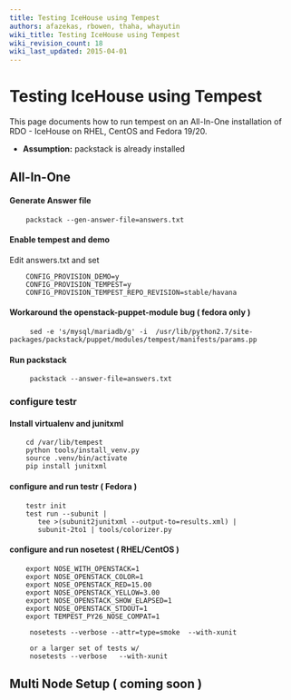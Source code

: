 ```yaml
---
title: Testing IceHouse using Tempest
authors: afazekas, rbowen, thaha, whayutin
wiki_title: Testing IceHouse using Tempest
wiki_revision_count: 18
wiki_last_updated: 2015-04-01
---
```


# Testing IceHouse using Tempest

This page documents how to run tempest on an All-In-One installation of RDO - IceHouse on RHEL, CentOS and Fedora 19/20.

*   **Assumption:** packstack is already installed

## All-In-One

#### Generate Answer file

        packstack --gen-answer-file=answers.txt

#### Enable tempest and demo

Edit answers.txt and set

        CONFIG_PROVISION_DEMO=y
        CONFIG_PROVISION_TEMPEST=y
        CONFIG_PROVISION_TEMPEST_REPO_REVISION=stable/havana

#### Workaround the openstack-puppet-module bug ( fedora only )

         sed -e 's/mysql/mariadb/g' -i  /usr/lib/python2.7/site-packages/packstack/puppet/modules/tempest/manifests/params.pp

#### Run packstack

         packstack --answer-file=answers.txt

### configure testr

#### Install virtualenv and junitxml

        cd /var/lib/tempest
        python tools/install_venv.py
        source .venv/bin/activate
        pip install junitxml

#### configure and run testr ( Fedora )

        testr init
        test run --subunit | 
           tee >(subunit2junitxml --output-to=results.xml) |
           subunit-2to1 | tools/colorizer.py

#### configure and run nosetest ( RHEL/CentOS )

        export NOSE_WITH_OPENSTACK=1
        export NOSE_OPENSTACK_COLOR=1
        export NOSE_OPENSTACK_RED=15.00
        export NOSE_OPENSTACK_YELLOW=3.00
        export NOSE_OPENSTACK_SHOW_ELAPSED=1
        export NOSE_OPENSTACK_STDOUT=1
        export TEMPEST_PY26_NOSE_COMPAT=1

         nosetests --verbose --attr=type=smoke  --with-xunit

         or a larger set of tests w/
         nosetests --verbose   --with-xunit

## Multi Node Setup ( coming soon )
